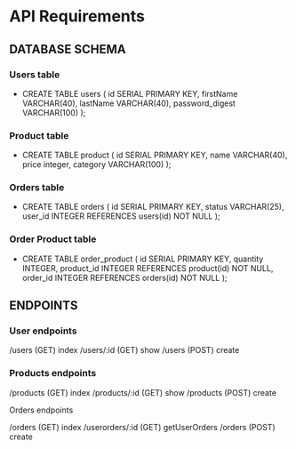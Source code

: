 # API Requirements
## DATABASE SCHEMA

### Users table 
- CREATE TABLE users ( id SERIAL PRIMARY KEY, firstName VARCHAR(40), lastName VARCHAR(40), password_digest VARCHAR(100) );

### Product table 
- CREATE TABLE product ( id SERIAL PRIMARY KEY, name VARCHAR(40), price integer, category VARCHAR(100) );

### Orders table 
- CREATE TABLE orders ( id SERIAL PRIMARY KEY, status VARCHAR(25), user_id INTEGER REFERENCES users(id) NOT NULL );

### Order Product table 
- CREATE TABLE order_product (
    id SERIAL PRIMARY KEY,
    quantity INTEGER,
    product_id INTEGER REFERENCES product(id) NOT NULL,
    order_id INTEGER REFERENCES orders(id) NOT NULL
    );

## ENDPOINTS

### User endpoints

/users (GET) index
/users/:id (GET) show
/users (POST) create

### Products endpoints

/products (GET) index
/products/:id (GET) show
/products (POST) create

Orders endpoints

/orders (GET) index
/userorders/:id (GET) getUserOrders
/orders (POST) create
